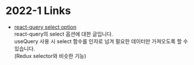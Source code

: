<h1>2022-1 Links</h1><ul><li><a href="https://tkdodo.eu/blog/react-query-data-transformations#3-using-the-select-option">react-query select option</a><br>react-query의 select 옵션에 대한 글입니다.<br>useQuery 사용 시 select 함수를 인자로 넘겨 필요한 데이터만 가져오도록 할 수 있습니다.<br>(Redux selector와 비슷한 기능)</li></ul>